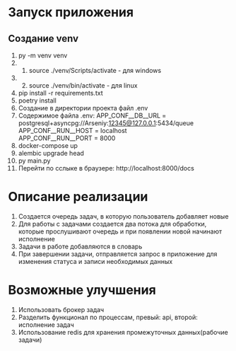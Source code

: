 # Запуск приложения
## Создание venv
1. py -m venv venv
2. 1. source ./venv/Scripts/activate - для windows
2. 2. source ./venv/bin/activate - для linux
3. pip install -r requirements.txt
4. poetry install
5. Создание в директории проекта файл .env
6. Содержимое файла .env: APP_CONF__DB__URL = postgresql+asyncpg://Arseniy:12345@127.0.0.1:5434/queue <br/>
APP_CONF__RUN__HOST = localhost <br/>
APP_CONF__RUN__PORT = 8000
7. docker-compose up
8. alembic upgrade head
9. py main.py
10. Перейти по сслыке в браузере: http://localhost:8000/docs

# Описание реализации
1. Создается очередь задач, в которую пользователь добавляет новые
2. Для работы с задачами создается два потока для обработки, которые прослушивают очередь и при появлении новой начинают исполнение
3. Задачи в работе добавляются в словарь
4. При завершении задачи, отправляется запрос в приложение для изменения статуса и записи необходимых данных

# Возможные улучшения
1. Использовать брокер задач
2. Разделить функционал по процессам, превый: api, второй: исполнение задач
3. Использование redis для хранения промежуточных данных(рабочие задачи)